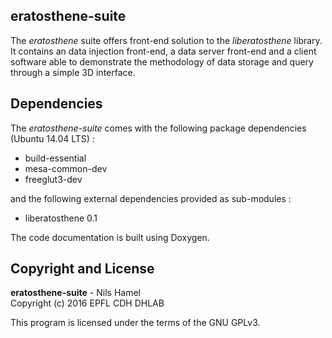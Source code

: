 ## eratosthene-suite

The _eratosthene_ suite offers front-end solution to the _liberatosthene_ library. It contains an data injection front-end, a data server front-end and a client software able to demonstrate the methodology of data storage and query through a simple 3D interface.

## Dependencies

The _eratosthene-suite_ comes with the following package dependencies (Ubuntu 14.04 LTS) :

* build-essential
* mesa-common-dev
* freeglut3-dev

and the following external dependencies provided as sub-modules :

* liberatosthene 0.1

The code documentation is built using Doxygen.

## Copyright and License

**eratosthene-suite** - Nils Hamel <br >
Copyright (c) 2016 EPFL CDH DHLAB

This program is licensed under the terms of the GNU GPLv3.
